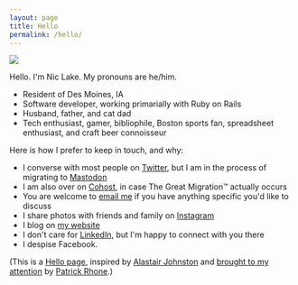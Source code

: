 ```yaml
---
layout: page
title: Hello
permalink: /hello/
---
```


<img class="about-me-photo" src="https://i.imgur.com/cpCOxpe.jpg" />

Hello. I'm Nic Lake. My pronouns are he/him.

- Resident of Des Moines, IA
- Software developer, working primarially with Ruby on Rails
- Husband, father, and cat dad
- Tech enthusiast, gamer, bibliophile, Boston sports fan, spreadsheet enthusiast, and craft beer connoisseur

Here is how I prefer to keep in touch, and why:

- I converse with most people on [Twitter](http://twitter.com/niclake), but I am in the process of migrating to [Mastodon](https://mastodon.social/@niclake)
- I am also over on [Cohost](https://cohost.org/niclake), in case The Great Migration™ actually occurs
- You are welcome to [email me](mailto:niclake13@gmail.com) if you have anything specific you'd like to discuss
- I share photos with friends and family on [Instagram](http://instagram.com/niclake)
- I blog on [my website](https://niclake.me)
- I don't care for [LinkedIn](https://www.linkedin.com/in/niclake/), but I'm happy to connect with you there
- I despise Facebook.

(This is a [Hello page](https://alastairjohnston.com/introducing-hello-pages/), inspired by [Alastair Johnston](https://alastairjohnston.com) and [brought to my attention](https://www.patrickrhone.net/11911-2/) by [Patrick Rhone](https://www.patrickrhone.net).)
